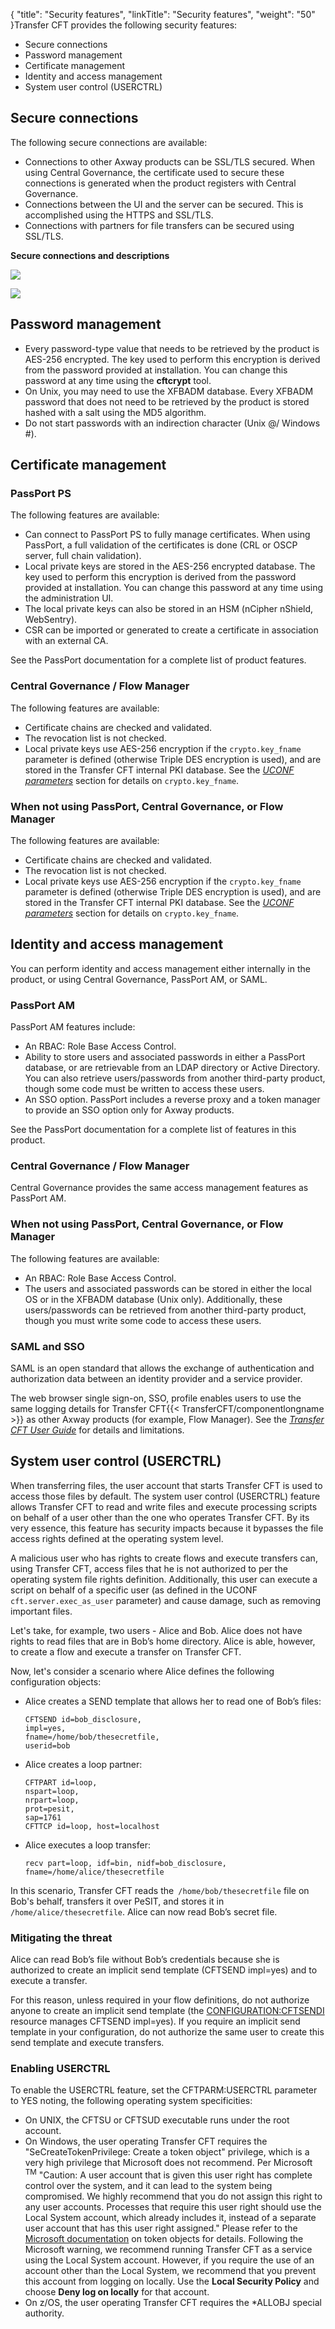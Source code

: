 {
    "title": "Security features",
    "linkTitle": "Security features",
    "weight": "50"
}Transfer CFT provides the following security features:

- Secure connections
- Password management
- Certificate management
- Identity and access management
- System user control (USERCTRL)

<span id="__RefHeading___Toc473905757"></span>

## Secure connections

The following secure connections are available:

- Connections to other Axway products can be SSL/TLS secured. When using Central Governance, the certificate used to secure these connections is generated when the product registers with Central Governance.
- Connections between the UI and the server can be secured. This is accomplished using the HTTPS and SSL/TLS.
- Connections with partners for file transfers can be secured using SSL/TLS.

********Secure connections and descriptions********

![](/Images/TransferCFT/sec_guide3.png)

![](/Images/TransferCFT/sec_legend.png)

<span id="__RefHeading___Toc473905758"></span>

## Password management

- Every password-type value that needs to be retrieved by the product is AES-256 encrypted. The key used to perform this encryption is derived from the password provided at installation. You can change this password at any time using the **cftcrypt** tool.
- On Unix, you may need to use the XFBADM database. Every XFBADM password that does not need to be retrieved by the product is stored hashed with a salt using the MD5 algorithm.
- Do not start passwords with an indirection character (Unix @/ Windows #).

## Certificate management

<span id="__RefHeading___Toc473905760"></span>

### PassPort PS

The following features are available:

- Can connect to PassPort PS to fully manage certificates. When using PassPort, a full validation of the certificates is done (CRL or OSCP server, full chain validation).
- Local private keys are stored in the AES-256 encrypted database. The key used to perform this encryption is derived from the password provided at installation. You can change this password at any time using the administration UI.
- The local private keys can also be stored in an HSM (nCipher nShield, WebSentry).
- CSR can be imported or generated to create a certificate in association with an external CA.

See the PassPort documentation for a complete list of product features.  

<span id="__RefHeading___Toc473905761"></span>

### Central Governance / Flow Manager

The following features are available:

- Certificate chains are checked and validated.
- The revocation list is not checked.
- Local private keys use AES-256 encryption if the `crypto.key_fname` parameter is defined (otherwise Triple DES encryption is used), and are stored in the Transfer CFT internal PKI database. See the *[UCONF parameters](../../admin_intro/uconf/uconf_directory)* section for details on `crypto.key_fname`.

### When not using PassPort, Central Governance, or Flow Manager

The following features are available:

- Certificate chains are checked and validated.
- The revocation list is not checked.
- Local private keys use AES-256 encryption if the `crypto.key_fname` parameter is defined (otherwise Triple DES encryption is used), and are stored in the Transfer CFT internal PKI database. See the *[UCONF parameters](../../admin_intro/uconf/uconf_directory)* section for details on `crypto.key_fname`.

<span id="__RefHeading___Toc473905763"></span>

## Identity and access management

You can perform identity and access management either internally in the product, or using Central Governance, PassPort AM, or SAML.

<span id="__RefHeading___Toc473905764"></span>

### PassPort AM

PassPort AM features include:

- An RBAC: Role Base Access Control.
- Ability to store users and associated passwords in either a PassPort database, or are retrievable from an LDAP directory or Active Directory. You can also retrieve users/passwords from another third-party product, though some code must be written to access these users.
- An SSO option. PassPort includes a reverse proxy and a token manager to provide an SSO option only for Axway products.

See the PassPort documentation for a complete list of features in this product.

<span id="__RefHeading___Toc473905765"></span>

### Central Governance / Flow Manager

Central Governance provides the same access management features as PassPort AM.

<span id="__RefHeading___Toc473905766"></span>

### When not using PassPort, Central Governance, or Flow Manager

The following features are available:

- An RBAC: Role Base Access Control.
- The users and associated passwords can be stored in either the local OS or in the XFBADM database (Unix only). Additionally, these users/passwords can be retrieved from another third-party product, though you must write some code to access these users.

<span id="SAML"></span>

### SAML and SSO

SAML is an open standard that allows the exchange of authentication and authorization data between an identity provider and a service provider.

The web browser single sign-on, SSO, profile enables users to use the same logging details for Transfer CFT{{< TransferCFT/componentlongname  >}} as other Axway products (for example, Flow Manager). See the *[Transfer CFT User Guide](https://docs.axway.com/bundle/TransferCFT_38_UsersGuide_allOS_en_HTML5/page/Content/AxwayStartPage.htm)* for details and limitations.

## System user control (USERCTRL)

When transferring files, the user account that starts Transfer CFT is used to access those files by default. The system user control (USERCTRL) feature allows Transfer CFT to read and write files and execute processing scripts on behalf of a user other than the one who operates Transfer CFT. By its very essence, this feature has security impacts because it bypasses the file access rights defined at the operating system level.

A malicious user who has rights to create flows and execute transfers can, using Transfer CFT, access files that he is not authorized to per the operating system file rights definition. Additionally, this user can execute a script on behalf of a specific user (as defined in the UCONF `cft.server.exec_as_user` parameter) and cause damage, such as removing important files.

Let's take, for example, two users - Alice and Bob. Alice does not have rights to read files that are in Bob’s home directory. Alice is able, however, to create a flow and execute a transfer on Transfer CFT.

Now, let's consider a scenario where Alice defines the following configuration objects:

- Alice creates a SEND template that allows her to read one of Bob’s files:  
    ```
    CFTSEND id=bob_disclosure,
    impl=yes,
    fname=/home/bob/thesecretfile,
    userid=bob
    ```
- Alice creates a loop partner:  
    ```
    CFTPART id=loop,
    nspart=loop,
    nrpart=loop,
    prot=pesit,
    sap=1761
    CFTTCP id=loop, host=localhost
    ```
- Alice executes a loop transfer:  
    ```
    recv part=loop, idf=bin, nidf=bob_disclosure, fname=/home/alice/thesecretfile
    ```

In this scenario, Transfer CFT reads the` /home/bob/thesecretfile` file on Bob's behalf, transfers it over PeSIT, and stores it in `/home/alice/thesecretfile`. Alice can now read Bob’s secret file.

### Mitigating the threat

Alice can read Bob’s file without Bob’s credentials because she is authorized to create an implicit send template (CFTSEND impl=yes) and to execute a transfer.

For this reason, unless required in your flow definitions, do not authorize anyone to create an implicit send template (the [CONFIGURATION:CFTSENDI](../iam/predefined_privileges) resource manages CFTSEND impl=yes). If you require an implicit send template in your configuration, do not authorize the same user to create this send template and execute transfers.

### Enabling USERCTRL

To enable the USERCTRL feature, set the CFTPARM:USERCTRL parameter to YES noting, the following operating system specificities:

- On UNIX, the CFTSU or CFTSUD executable runs under the root account.
- On Windows, the user operating Transfer CFT requires the "SeCreateTokenPrivilege: Create a token object" privilege, which is a very high privilege that Microsoft does not recommend. Per Microsoft <sup>TM</sup> "Caution: A user account that is given this user right has complete control over the system, and it can lead to the system being compromised. We highly recommend that you do not assign this right to any user accounts. Processes that require this user right should use the Local System account, which already includes it, instead of a separate user account that has this user right assigned." Please refer to the [Microsoft documentation](https://docs.microsoft.com/fr-fr/windows/security/threat-protection/security-policy-settings/create-a-token-object) on token objects for details. Following the Microsoft warning, we recommend running Transfer CFT as a service using the Local System account. However, if you require the use of an account other than the Local System, we recommend that you prevent this account from logging on locally. Use the **Local Security Policy** and choose **Deny log on locally** for that account.
- On z/OS, the user operating Transfer CFT requires the \*ALLOBJ special authority.
